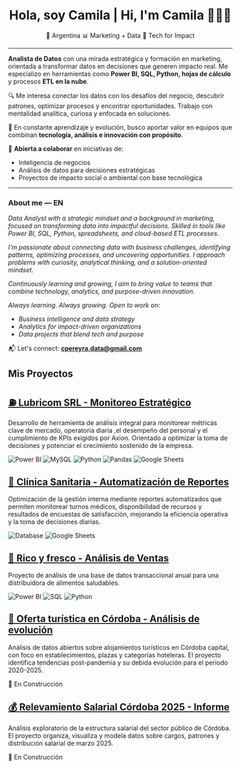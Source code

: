 <h1 align="center">Hola, soy Camila | Hi, I'm Camila 👩🏻‍💻</h1>
<p align="center">📍 Argentina 📊 Marketing + Data 🌱 Tech for Impact</p>

---

**Analista de Datos** con una mirada estratégica y formación en marketing, orientada a transformar datos en decisiones que generen impacto real. Me especializo en herramientas como **Power BI, SQL, Python, hojas de cálculo** y procesos **ETL en la nube**.

🔍 Me interesa conectar los datos con los desafíos del negocio, descubrir patrones, optimizar procesos y encontrar oportunidades. Trabajo con mentalidad analítica, curiosa y enfocada en soluciones.

🌱 En constante aprendizaje y evolución, busco aportar valor en equipos que combinan **tecnología, análisis e innovación con propósito**.

🤝 **Abierta a colaborar** en iniciativas de:
- Inteligencia de negocios
- Análisis de datos para decisiones estratégicas
- Proyectos de impacto social o ambiental con base tecnológica

---

### About me — EN

*Data Analyst with a strategic mindset and a background in marketing, focused on transforming data into impactful decisions. Skilled in tools like Power BI, SQL, Python, spreadsheets, and cloud-based ETL processes*.

*I’m passionate about connecting data with business challenges, identifying patterns, optimizing processes, and uncovering opportunities. I approach problems with curiosity, analytical thinking, and a solution-oriented mindset*.

*Continuously learning and growing, I aim to bring value to teams that combine technology, analytics, and purpose-driven innovation*.

*Always learning. Always growing. Open to work on*:
- *Business intelligence and data strategy*
- *Analytics for impact-driven organizations*
- *Data projects that blend tech and purpose*

📬 Let's connect: **cpereyra.data@gmail.com**

## Mis Proyectos

## [⛽ Lubricom SRL - Monitoreo Estratégico](https://github.com/cpereyra-bi/LubricomSRL)

Desarrollo de herramienta de análisis integral para monitorear métricas clave de mercado, operatoria diaria ,el desempeño del personal y el cumplimiento de KPIs exigidos por Axion. Orientado a optimizar la toma de decisiones y potenciar el crecimiento sostenido de la empresa.

![Power BI](https://img.shields.io/badge/Power%20BI-F2C811?style=flat-square&logo=powerbi&logoColor=black)
![MySQL](https://img.shields.io/badge/MySQL-00758F?style=flat-square&logo=mysql&logoColor=white)
![Python](https://img.shields.io/badge/Python-3776AB?style=flat-square&logo=python&logoColor=white)
![Pandas](https://img.shields.io/badge/Pandas-150458?style=flat-square&logo=pandas&logoColor=white)
![Google Sheets](https://img.shields.io/badge/Google%20Sheets-34A853?style=flat-square&logo=googlesheets&logoColor=white)

## [🏥 Clínica Sanitaria - Automatización de Reportes](https://github.com/cpereyra-bi/ClinicaSanitaria)

Optimización de la gestión interna mediante reportes automatizados que permiten monitorear turnos médicos, disponibilidad de recursos y resultados de encuestas de satisfacción, mejorando la eficiencia operativa y la toma de decisiones diarias.

![Database](https://img.shields.io/badge/Database-4DB33D?style=flat-square&logo=databricks&logoColor=white)
![Google Sheets](https://img.shields.io/badge/Google%20Sheets-34A853?style=flat-square&logo=googlesheets&logoColor=white)

## [🥑 Rico y fresco - Análisis de Ventas](https://github.com/cpereyra-bi/DistriSaludable)

Proyecto de análisis de una base de datos transaccional anual para una distribuidora de alimentos saludables. 

![Power BI](https://img.shields.io/badge/Power%20BI-F2C811?style=flat-square&logo=powerbi&logoColor=black)
![SQL](https://img.shields.io/badge/SQL-4479A1?style=flat-square&logo=mysql&logoColor=white)
![Python](https://img.shields.io/badge/Python-3776AB?style=flat-square&logo=python&logoColor=white)

## [🏨 Oferta turística en Córdoba - Análisis de evolución](https://github.com/cpereyra-bi/Alojamiento-Turismo-Cordoba)

Análisis de datos abiertos sobre alojamientos turísticos en Córdoba capital, con foco en establecimientos, plazas y categorías hoteleras. El proyecto identifica tendencias post-pandemia y su debida evolución para el periodo 2020-2025.

🚧 En Construcción

## [💰 Relevamiento Salarial Córdoba 2025 - Informe](https://github.com/cpereyra-bi/Relevamiento-Salarial-Gob-de-Cordoba-2025)

Análisis exploratorio de la estructura salarial del sector público de Córdoba. El proyecto organiza, visualiza y modela datos sobre cargos, patrones y distribución salarial de marzo 2025.

🚧 En Construcción





